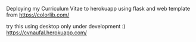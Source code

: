 Deploying my Curriculum Vitae to herokuapp using flask and web template from https://colorlib.com/

try this using desktop only
under development :)
https://cvnaufal.herokuapp.com/
